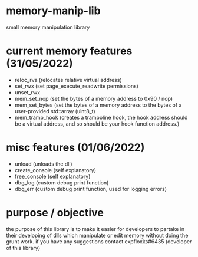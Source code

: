 # memory-manip-lib
small memory manipulation library
# current memory features (31/05/2022)
- reloc_rva (relocates relative virtual address)
- set_rwx (set page_execute_readwrite permissions)
- unset_rwx
- mem_set_nop (set the bytes of a memory address to 0x90 / nop)
- mem_set_bytes (set the bytes of a memory address to the bytes of a user-provided std::array (uint8_t)
- mem_tramp_hook (creates a trampoline hook, the hook address should be a virtual address, and so should be your hook function address.)
# misc features (01/06/2022)
- unload (unloads the dll)
- create_console (self explanatory)
- free_console (self explanatory)
- dbg_log (custom debug print function)
- dbg_err (custom debug print function, used for logging errors)

# purpose / objective
the purpose of this library is to make it easier for developers to partake in their developing of dlls which manipulate or edit memory without doing the grunt work.
if you have any suggestions contact expfloxks#6435 (developer of this library)
